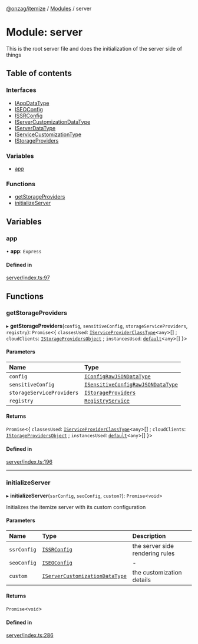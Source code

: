 [@onzag/itemize](../README.md) / [Modules](../modules.md) / server

# Module: server

This is the root server file and does the initialization
of the server side of things

## Table of contents

### Interfaces

- [IAppDataType](../interfaces/server.IAppDataType.md)
- [ISEOConfig](../interfaces/server.ISEOConfig.md)
- [ISSRConfig](../interfaces/server.ISSRConfig.md)
- [IServerCustomizationDataType](../interfaces/server.IServerCustomizationDataType.md)
- [IServerDataType](../interfaces/server.IServerDataType.md)
- [IServiceCustomizationType](../interfaces/server.IServiceCustomizationType.md)
- [IStorageProviders](../interfaces/server.IStorageProviders.md)

### Variables

- [app](server.md#app)

### Functions

- [getStorageProviders](server.md#getstorageproviders)
- [initializeServer](server.md#initializeserver)

## Variables

### app

• **app**: `Express`

#### Defined in

[server/index.ts:97](https://github.com/onzag/itemize/blob/f2f29986/server/index.ts#L97)

## Functions

### getStorageProviders

▸ **getStorageProviders**(`config`, `sensitiveConfig`, `storageServiceProviders`, `registry`): `Promise`<{ `classesUsed`: [`IServiceProviderClassType`](../interfaces/server_services.IServiceProviderClassType.md)<`any`\>[] ; `cloudClients`: [`IStorageProvidersObject`](../interfaces/server_services_base_StorageProvider.IStorageProvidersObject.md) ; `instancesUsed`: [`default`](../classes/server_services_base_StorageProvider.default.md)<`any`\>[]  }\>

#### Parameters

| Name | Type |
| :------ | :------ |
| `config` | [`IConfigRawJSONDataType`](../interfaces/config.IConfigRawJSONDataType.md) |
| `sensitiveConfig` | [`ISensitiveConfigRawJSONDataType`](../interfaces/config.ISensitiveConfigRawJSONDataType.md) |
| `storageServiceProviders` | [`IStorageProviders`](../interfaces/server.IStorageProviders.md) |
| `registry` | [`RegistryService`](../classes/server_services_registry.RegistryService.md) |

#### Returns

`Promise`<{ `classesUsed`: [`IServiceProviderClassType`](../interfaces/server_services.IServiceProviderClassType.md)<`any`\>[] ; `cloudClients`: [`IStorageProvidersObject`](../interfaces/server_services_base_StorageProvider.IStorageProvidersObject.md) ; `instancesUsed`: [`default`](../classes/server_services_base_StorageProvider.default.md)<`any`\>[]  }\>

#### Defined in

[server/index.ts:196](https://github.com/onzag/itemize/blob/f2f29986/server/index.ts#L196)

___

### initializeServer

▸ **initializeServer**(`ssrConfig`, `seoConfig`, `custom?`): `Promise`<`void`\>

Initializes the itemize server with its custom configuration

#### Parameters

| Name | Type | Description |
| :------ | :------ | :------ |
| `ssrConfig` | [`ISSRConfig`](../interfaces/server.ISSRConfig.md) | the server side rendering rules |
| `seoConfig` | [`ISEOConfig`](../interfaces/server.ISEOConfig.md) | - |
| `custom` | [`IServerCustomizationDataType`](../interfaces/server.IServerCustomizationDataType.md) | the customization details |

#### Returns

`Promise`<`void`\>

#### Defined in

[server/index.ts:286](https://github.com/onzag/itemize/blob/f2f29986/server/index.ts#L286)
